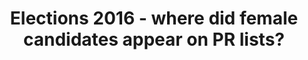 ---
name: female-candidates-2016
title: Elections 2016 - where did female candidates appear on PR lists?
external-url: /articles/female-candidates-2016.html
image: female-candidates-2016.jpg
summary: ""
--- 